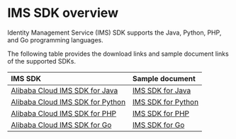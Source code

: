 # IMS SDK overview

Identity Management Service \(IMS\) SDK supports the Java, Python, PHP, and Go programming languages.

The following table provides the download links and sample document links of the supported SDKs.

|IMS SDK|Sample document|
|:------|:--------------|
|[Alibaba Cloud IMS SDK for Java](https://mvnrepository.com/artifact/com.aliyun/ims20190815)|[IMS SDK for Java]()|
|[Alibaba Cloud IMS SDK for Python](https://pypi.org/project/alibabacloud-ims20190815)|[IMS SDK for Python]()|
|[Alibaba Cloud IMS SDK for PHP](https://github.com/alibabacloud-sdk-php/ims-20190815)|[IMS SDK for PHP]()|
|[Alibaba Cloud IMS SDK for Go](https://github.com/alibabacloud-go/ims-20190815)|[IMS SDK for Go]()|

